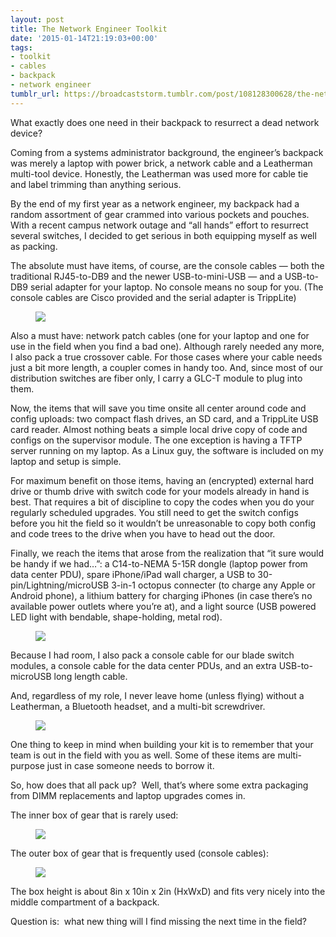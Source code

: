 ```yaml
---
layout: post
title: The Network Engineer Toolkit
date: '2015-01-14T21:19:03+00:00'
tags:
- toolkit
- cables
- backpack
- network engineer
tumblr_url: https://broadcaststorm.tumblr.com/post/108128300628/the-network-engineer-toolkit
---
```

What exactly does one need in their backpack to resurrect a dead network device?

Coming from a systems administrator background, the engineer’s backpack was merely a laptop with power brick, a network cable and a Leatherman multi-tool device. Honestly, the Leatherman was used more for cable tie and label trimming than anything serious.

By the end of my first year as a network engineer, my backpack had a random assortment of gear crammed into various pockets and pouches. With a recent campus network outage and “all hands” effort to resurrect several switches, I decided to get serious in both equipping myself as well as packing.

The absolute must have items, of course, are the console cables — both the traditional RJ45-to-DB9 and the newer USB-to-mini-USB — and a USB-to-DB9 serial adapter for your laptop. No console means no soup for you. (The console cables are Cisco provided and the serial adapter is TrippLite)

<figure class="tmblr-full" data-orig-height="240" data-orig-width="320" data-orig-src="https://64.media.tumblr.com/29457e21c743cf89d7048867ab7d0ee2/tumblr_inline_ni746oguI01re93or.jpg"><img src="https://64.media.tumblr.com/29457e21c743cf89d7048867ab7d0ee2/tumblr_inline_pc30h5pfNt1re93or_540.jpg" data-orig-height="240" data-orig-width="320" data-orig-src="https://64.media.tumblr.com/29457e21c743cf89d7048867ab7d0ee2/tumblr_inline_ni746oguI01re93or.jpg"></figure>

Also a must have: network patch cables (one for your laptop and one for use in the field when you find a bad one). Although rarely needed any more, I also pack a true crossover cable. For those cases where your cable needs just a bit more length, a coupler comes in handy too. And, since most of our distribution switches are fiber only, I carry a GLC-T module to plug into them.

Now, the items that will save you time onsite all center around code and config uploads: two compact flash drives, an SD card, and a TrippLite USB card reader. Almost nothing beats a simple local drive copy of code and configs on the supervisor module. The one exception is having a TFTP server running on my laptop. As a Linux guy, the software is included on my laptop and setup is simple.

For maximum benefit on those items, having an (encrypted) external hard drive or thumb drive with switch code for your models already in hand is best. That requires a bit of discipline to copy the codes when you do your regularly scheduled upgrades. You still need to get the switch configs before you hit the field so it wouldn’t be unreasonable to copy both config and code trees to the drive when you have to head out the door.

Finally, we reach the items that arose from the realization that “it sure would be handy if we had…”: a C14-to-NEMA 5-15R dongle (laptop power from data center PDU), spare iPhone/iPad wall charger, a USB to 30-pin/Lightning/microUSB 3-in-1 octopus connecter (to charge any Apple or Android phone), a lithium battery for charging iPhones (in case there’s no available power outlets where you’re at), and a light source (USB powered LED light with bendable, shape-holding, metal rod).

<figure data-orig-height="320" data-orig-width="240" data-orig-src="https://64.media.tumblr.com/7ad6d7b8643068ff06f5daf49646b11e/tumblr_inline_ni74boVMlM1re93or.jpg"><img src="https://64.media.tumblr.com/7ad6d7b8643068ff06f5daf49646b11e/tumblr_inline_pc30h5G6km1re93or_540.jpg" data-orig-height="320" data-orig-width="240" data-orig-src="https://64.media.tumblr.com/7ad6d7b8643068ff06f5daf49646b11e/tumblr_inline_ni74boVMlM1re93or.jpg"></figure>

Because I had room, I also pack a console cable for our blade switch modules, a console cable for the data center PDUs, and an extra USB-to-microUSB long length cable.

And, regardless of my role, I never leave home (unless flying) without a Leatherman, a Bluetooth headset, and a multi-bit screwdriver.

<figure data-orig-height="320" data-orig-width="240" data-orig-src="https://64.media.tumblr.com/69784fdd81e2b6f382b32b9005f6996f/tumblr_inline_ni74n8fEng1re93or.jpg"><img src="https://64.media.tumblr.com/69784fdd81e2b6f382b32b9005f6996f/tumblr_inline_pc30h5Od0F1re93or_540.jpg" data-orig-height="320" data-orig-width="240" data-orig-src="https://64.media.tumblr.com/69784fdd81e2b6f382b32b9005f6996f/tumblr_inline_ni74n8fEng1re93or.jpg"></figure>

One thing to keep in mind when building your kit is to remember that your team is out in the field with you as well. Some of these items are multi-purpose just in case someone needs to borrow it.

So, how does that all pack up? &nbsp;Well, that’s where some extra packaging from DIMM replacements and laptop upgrades comes in. &nbsp;

The inner box of gear that is rarely used:

<figure class="tmblr-full" data-orig-height="240" data-orig-width="320" data-orig-src="https://64.media.tumblr.com/006db6fc90933598a8a40ffffd3656af/tumblr_inline_ni74p4TV031re93or.jpg"><img src="https://64.media.tumblr.com/006db6fc90933598a8a40ffffd3656af/tumblr_inline_pc30h6Q3hM1re93or_540.jpg" data-orig-height="240" data-orig-width="320" data-orig-src="https://64.media.tumblr.com/006db6fc90933598a8a40ffffd3656af/tumblr_inline_ni74p4TV031re93or.jpg"></figure>

The outer box of gear that is frequently used (console cables):

<figure class="tmblr-full" data-orig-height="240" data-orig-width="320" data-orig-src="https://64.media.tumblr.com/06e50ef1584bdc5e0198e0d38de0f34c/tumblr_inline_ni74ph3RQk1re93or.jpg"><img src="https://64.media.tumblr.com/06e50ef1584bdc5e0198e0d38de0f34c/tumblr_inline_pc30h685Hf1re93or_540.jpg" data-orig-height="240" data-orig-width="320" data-orig-src="https://64.media.tumblr.com/06e50ef1584bdc5e0198e0d38de0f34c/tumblr_inline_ni74ph3RQk1re93or.jpg"></figure>

The box height is about 8in x 10in x 2in (HxWxD) and fits very nicely into the middle compartment of a backpack. &nbsp;

Question is: &nbsp;what new thing will I find missing the next time in the field?

